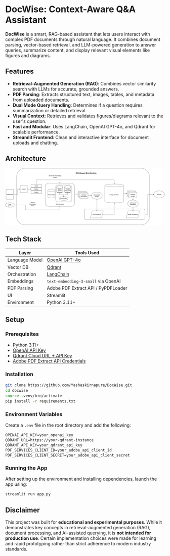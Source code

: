 # DocWise: Context-Aware Q&A Assistant

**DocWise** is a smart, RAG-based assistant that lets users interact with complex PDF documents through natural language. It combines document parsing, vector-based retrieval, and LLM-powered generation to answer queries, summarize content, and display relevant visual elements like figures and diagrams.

## Features

- **Retrieval-Augmented Generation (RAG)**: Combines vector similarity search with LLMs for accurate, grounded answers.
- **PDF Parsing**: Extracts structured text, images, tables, and metadata from uploaded documents.
- **Dual Mode Query Handling**: Determines if a question requires summarization or detailed retrieval.
- **Visual Context**: Retrieves and validates figures/diagrams relevant to the user's question.
- **Fast and Modular**: Uses LangChain, OpenAI GPT-4o, and Qdrant for scalable performance.
- **Streamlit Frontend**: Clean and interactive interface for document uploads and chatting.


## Architecture

<!-- You can place your architecture diagram here -->
![Architecture Diagram](/diagrams/new_arch_final.drawio.png)


## Tech Stack

| Layer            | Tools Used                             |
|------------------|----------------------------------------|
| Language Model   | [OpenAI GPT-4o](https://platform.openai.com) |
| Vector DB        | [Qdrant](https://qdrant.tech)           |
| Orchestration    | [LangChain](https://www.langchain.com)  |
| Embeddings       | `text-embedding-3-small` via OpenAI     |
| PDF Parsing      | Adobe PDF Extract API / PyPDFLoader     |
| UI               | Streamlit                               |
| Environment      | Python 3.11+                            |


## Setup

### Prerequisites

- Python 3.11+
- [OpenAI API Key](https://platform.openai.com/account/api-keys)
- [Qdrant Cloud URL + API Key](https://qdrant.tech)
- [Adobe PDF Extract API Credentials](https://acrobatservices.adobe.com/dc-integration-creation-app-cdn/main.html?api=pdf-extract-api)

### Installation

```bash
git clone https://github.com/Yashaskirnapure/DocWise.git
cd docwise
source .venv/bin/activate
pip install -r requirements.txt
```

### Environment Variables

Create a `.env` file in the root directory and add the following:

```env
OPENAI_API_KEY=your_openai_key
QDRANT_URL=https://your-qdrant-instance
QDRANT_API_KEY=your_qdrant_api_key
PDF_SERVICES_CLIENT_ID=your_adobe_api_client_id
PDF_SERVICES_CLIENT_SECRET=your_adobe_api_client_secret
```
### Running the App

After setting up the environment and installing dependencies, launch the app using:

```bash
streamlit run app.py
```


## Disclaimer

This project was built for **educational and experimental purposes**. While it demonstrates key concepts in retrieval-augmented generation (RAG), document processing, and AI-assisted querying, it is **not intended for production use**. Certain implementation choices were made for learning and rapid prototyping rather than strict adherence to modern industry standards.
